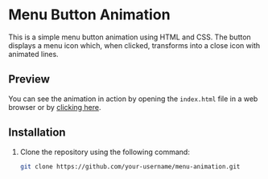 # Menu Button Animation

This is a simple menu button animation using HTML and CSS. The button displays a menu icon which, when clicked, transforms into a close icon with animated lines.

## Preview

You can see the animation in action by opening the `index.html` file in a web browser or by [clicking here](https://your-website.com/menu-animation).

## Installation

1. Clone the repository using the following command:

   ```sh
   git clone https://github.com/your-username/menu-animation.git
   ```
